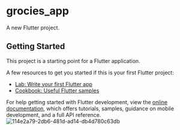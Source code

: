 # grocies_app

A new Flutter project.

## Getting Started

This project is a starting point for a Flutter application.

A few resources to get you started if this is your first Flutter project:

- [Lab: Write your first Flutter app](https://docs.flutter.dev/get-started/codelab)
- [Cookbook: Useful Flutter samples](https://docs.flutter.dev/cookbook)

For help getting started with Flutter development, view the
[online documentation](https://docs.flutter.dev/), which offers tutorials,
samples, guidance on mobile development, and a full API reference.
![114e2a79-2db6-481d-ad14-db4d780c63db](https://github.com/AhmedFadlalla/grociries_app_114/assets/85016470/d3981cb4-5336-4125-8407-a9631f93894a)

